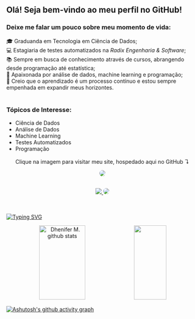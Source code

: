## Olá! Seja bem-vindo ao meu perfil no GitHub!

### Deixe me falar um pouco sobre meu momento de vida: 
🎓 Graduanda em Tecnologia em Ciência de Dados;<br>
💻 Estagiaria de testes automatizados na *Radix Engenharia & Software*;<br>
📚 Sempre em busca de conhecimento através de cursos, abrangendo desde programação até estatística;<br>
🌟 Apaixonada por análise de dados, machine learning e programação;<br>
📖 Creio que o aprendizado é um processo contínuo e estou sempre empenhada em expandir meus horizontes.<br>
<br> 

### Tópicos de Interesse:
- Ciência de Dados
- Análise de Dados
- Machine Learning
- Testes Automatizados
- Programação
  <br><br>
Clique na imagem para visitar meu site, hospedado aqui no GitHub ↴
 <div align="center"> 
<p>  <p/>
<a href="https://dhenimoura.github.io/portfolio_01/" target="_blank"><img src="icons8-domínio-100.png" style="border-radius: 30px" target="_blank"></a>
 </div>
  <br>
  
  <div align="center"> 
  <a href="https://www.instagram.com/dhenifermoura/" target="_blank"><img src="https://img.shields.io/badge/-Instagram-%23E4405F?style=for-the-badge&logo=instagram&logoColor=white"</a>
<a href="https://www.linkedin.com/in/dhenifer-moura-58496270/" target="_blank"><img src="https://img.shields.io/badge/-LinkedIn-%230077B5?style=for-the-badge&logo=linkedin&logoColor=white" style="border-radius: 30px" target="_blank"></a> 
 </div>
 
  <br>
  <br>

[![Typing SVG](https://readme-typing-svg.herokuapp.com/?color=008080&size=25&center=true&vCenter=true&width=1000&lines=;GitHub+stats+:%29)](https://git.io/typing-svg)

<div align="center">  
  <img width="49%" height="195px" src="https://github-readme-stats.vercel.app/api?username=DheniMoura&show_icons=true&count_private=true&hide_border=true&title_color=008080&icon_color=008080&text_color=c9d1d9&bg_color=0d1117" alt="Dhenifer M. github stats" /> 
  
  <img width="41%" height="195px" src="https://github-readme-stats.vercel.app/api/top-langs/?username=DheniMoura&layout=compact&hide_border=true&title_color=008080&text_color=008080&bg_color=0d1117" />
</div>


[![Ashutosh's github activity graph](https://github-readme-activity-graph.cyclic.app/graph?username=DheniMoura&bg_color=0d1117&color=A9A9A9&line=008080&point=008080&area=true&hide_border=true)](https://github.com/ashutosh00710/github-readme-activity-graph)


  <br>
  <br>
  <br>




<!-- ![Snake animation](https://github.com/DheniMoura/DheniMoura/blob/output/github-contribution-grid-snake.svg) -->
